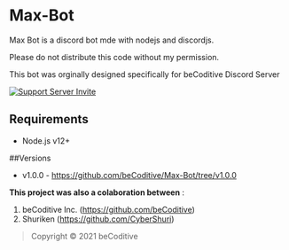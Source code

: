 # Max-Bot

Max Bot is a discord bot mde with nodejs and discordjs.

Please do not distribute this code without my permission.

This bot was orginally designed specifically for beCoditive Discord Server 

[![Support Server Invite](https://img.shields.io/discord/760922672519184384.svg?color=7289da&label=beCoditive&logo=discord&style=flat-square)](https://discord.gg/5JtJFEcZeP)

## Requirements
- Node.js v12+

##Versions
- v1.0.0 - https://github.com/beCoditive/Max-Bot/tree/v1.0.0

**This project was also a colaboration between** :
1. beCoditive Inc. (https://github.com/beCoditive)
2. Shuriken (https://github.com/CyberShuri)

> Copyright © 2021 beCoditive

